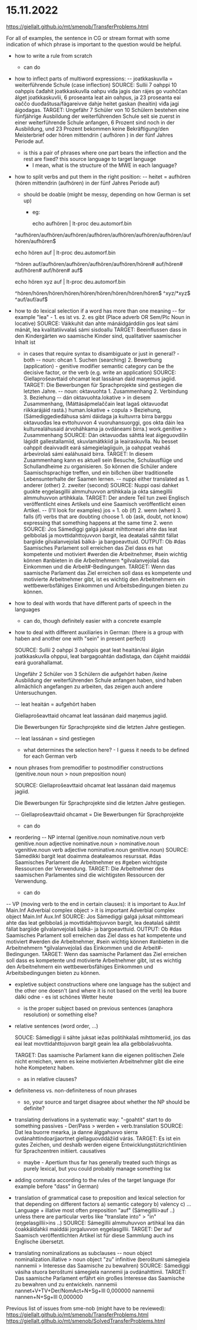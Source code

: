 # 15.11.2022

https://giellalt.github.io/mt/smenob/TransferProblems.html

For all of examples, the sentence in CG or stream format with some indication of which phrase is important to the question would be helpful.

- how to write a rule from scratch
  - can do
- how to inflect parts of multiword expressions:
    -- joatkkaskuvlla = weiterführende Schule (case inflection)
    SOURCE: Sullii 7 oahppi 10 oahppis čađahit joatkkaskuvlla oahpu viđa jagis dan rájes go vuohččan álget joatkkaskuvlii, 6 proseanta leat ain oahpus, ja 23 proseanta eai oaččo duođaštusa/fágareivve dahje heitet gaskan (heaitin) viđa jagi áigodagas.
    TARGET: Ungefähr 7 Schüler von 10 Schülern bestehen eine fünfjährige Ausbildung der weiterführenden Schule seit sie zuerst in einer weiterführende Schule anfangen, 6 Prozent  sind  noch in der Ausbildung, und 23 Prozent bekommen keine Bekräftigung/den Meisterbrief oder hören mittendrin ( aufhören ) in der fünf Jahres Periode auf.
    - is this a pair of phrases where one part bears the inflection and the rest are fixed? this source language to target language
      - I mean, what is the structure of the MWE in each language?
- how to split verbs and put them in the right position:
    -- heitet = aufhören (hören mittendrin (aufhören) in der fünf Jahres Periode auf)
    - should be doable (might be messy, depending on how German is set up)

      - eg:


        echo aufhören | lt-proc deu.automorf.bin

    ^aufhören/aufhören<vblex><sep><inf>/aufhören<vblex><sep><ger><nom>/aufhören<vblex><sep><ger><dat>/aufhören<vblex><sep><ger><acc>/aufhören<vblex><sep><fs><pri><p1><pl>/aufhören<vblex><sep><fs><pri><p3><pl>/aufhören<vblex><sep><fs><prs><p1><pl>/aufhören<vblex><sep><fs><prs><p3><pl>$


     echo hören auf | lt-proc deu.automorf.bin

    ^hören auf/aufhören<vblex><sep><fm><pri><p1><pl>/aufhören<vblex><sep><fm><pri><p3><pl>/aufhören<vblex><sep><fm><prs><p1><pl>/aufhören<vblex><sep><fm><prs><p3><pl>/hören<vblex><sep><fm><pri><p1><pl># auf/hören<vblex><sep><fm><pri><p3><pl># auf/hören<vblex><sep><fm><prs><p1><pl># auf/hören<vblex><sep><fm><prs><p3><pl># auf$


     echo hören xyz auf | lt-proc deu.automorf.bin

    ^hören/hören<vblex><inf>/hören<vblex><ger><nom>/hören<vblex><ger><dat>/hören<vblex><ger><acc>/hören<vblex><pri><p1><pl>/hören<vblex><pri><p3><pl>/hören<vblex><prs><p1><pl>/hören<vblex><prs><p3><pl>$ ^xyz/*xyz$ ^auf/auf<pr><dat>/auf<pr><acc>$

- how to do lexical selection if a word has more than one meaning
-- for example "lea" - 1. es  ist vs. 2. es gibt (Place adverb OR Sem/Plc Noun in locative)
SOURCE: Váikkuhit dan ahte mánáidgárddiin gos leat sámi mánát, lea kvalitatiivvalaš sámi sisdoallu
TARGET: Beeinflussen dass in den Kindergärten wo saamische Kinder sind, qualitativer saamischer Inhalt ist
    - in cases that require syntax to disambiguate or just in general? - both
-- noun: ohcan 1. Suchen (searching) 2. Bewerbung (application) - genitive modifier semantic category can be the decisive factor, or the verb (e.g. write an application)
SOURCE: Giellaprošeavttaid ohcamat leat lassánan daid maŋemus jagiid.
TARGET: Die Bewerbungen für Sprachprojekte sind gestiegen die letzten Jahre.
-- noun: oktavuohta 1. Zusammenhang 2. Verbindung 3. Beziehung
-- dán oktavuohta.lokative > in diesem Zusammenhang, (Máttásápmelaččain leat lagaš oktavuođat riikkarájáid rastá.) human.lokative + copula > Beziehung, (Sámediggedieđáhusa sámi dáidaga ja kultuvrra birra barggu oktavuođas lea evttohuvvon 4 vuoruhansuorggi, gos okta dáin lea kulturealáhusaid árvoháhkama ja ovdáneami birra.) work.genitive > Zusammenhang
SOURCE:  Dán oktavuođas sáhttá leat áigeguovdilin lágidit gallestallamiid, skuvlamátkkiid ja leairaskuvlla. Nu besset oahppit deaivvadit eará sámegielagiiguin, ja oahppat veaháš árbevirolaš sámi ealáhusaid birra.
TARGET: In diesem Zusammenhang kann es aktuell sein Besuche, Schulausflüge und Schullandheime zu organisieren. So können die Schüler andere Saamischsprachige treffen, und ein bißchen über traditionelle Lebensunterhalte der Saamen lernen.
-- nuppi either translated as 1. anderer (other) 2. zweiter (second)
SOURCE: Nuppi oasi dahket guokte eŋgelasgillii almmuhuvvon artihkkala ja okta sámegillii almmuhuvvon artihkkala.
TARGET: Der andere Teil tun zwei Englisch  veröffentlicht eines Artikels und eine Saamisch  veröffentlicht einen Artikel.
-- (I'll look for examples) jos = 1. ob (if) 2. wenn (when) 3. falls (if)
    verbs that are doubting choose 1. ob (ask, doubt, not know)
    expressing that something happens at the same time 2. wenn
SOURCE: Jos Sámediggi galgá juksat mihttomeari ahte das leat gelbbolaš ja movttidahttojuvvon bargit, lea deaŧalaš sáhttit fállat bargiide gilvalanvejolaš bálká- ja bargoeavttuid.
OUTPUT: Ob #das Saamisches Parlament soll erreichen das Ziel dass es hat kompetente und  motiviert #werden  die Arbeitnehmer, #sein wichtig  können  #anbieten  in die Arbeitnehmern *gilvalanvejolaš das Einkommen und die Arbeit#-Bedingungen.
TARGET: Wenn das saamische Parlament das Ziel erreichen soll dass es kompetente und  motivierte Arbeitnehmer gibt, ist es wichtig den Arbeitnehmern ein wettbewerbsfähiges Einkommen und Arbeitsbedingungen bieten zu können.
- how to deal with words that have different parts of speech in the languages
    - can do, though definitely easier with a concrete example
- how to deal with different auxiliaries in German: (there is a group with haben and another one with "sein" in present perfect)

    SOURCE: Sullii 2 oahppi 3 oahppis geat leat heaitán/eai álgán joatkkaskuvlla ohppui, leat bargagoahtán dađistaga, dan čájehit maiddái eará guorahallamat.

    Ungefähr 2 Schüler von 3 Schülern die aufgehört haben /keine Ausbildung der weiterführenden Schule anfangen haben, sind  haben allmächlich angefangen zu arbeiten, das zeigen  auch andere Untersuchungen.

    -- leat heaitán = aufgehört haben

    Giellaprošeavttaid ohcamat leat lassánan daid maŋemus jagiid.

    Die Bewerbungen für Sprachprojekte sind die letzten Jahre gestiegen.

    -- leat lassánan = sind gestiegen

    - what determines the selection here? - I guess it needs to be defined for each German verb

- noun phrases from premodifier to postmodifier constructions (genitive.noun noun > noun preposition noun)

    SOURCE: Giellaprošeavttaid ohcamat leat lassánan daid maŋemus jagiid.

    Die Bewerbungen für Sprachprojekte sind die letzten Jahre gestiegen.

    -- Giellaprošeavttaid ohcamat = Die Bewerbungen für Sprachprojekte

    - can do

- reordering
-- NP internal (genitive.noun nominative.noun verb genitive.noun adjective nominative.noun > nominative.noun vgenitive.noun verb adjective nominative.noun genitive.noun)
SOURCE: Sámedikki bargit leat doaimma deaŧaleamos resurssat.
#das Saamisches Parlament die Arbeitnehmer es #geben wichtigste Ressourcen der Verwendung.
TARGET: Die Arbeitnehmer des saamischen Parlamentes sind die wichtigsten Ressourcen der Verwendung.

    - can do

-- VP (moving verb to the end in certain clauses): it is important to Aux.Inf Main.Inf Adverbial complex object > it is important  Adverbial complex object Main.Inf Aux.Inf
SOURCE: Jos Sámediggi galgá juksat mihttomeari ahte das leat gelbbolaš ja movttidahttojuvvon bargit, lea deaŧalaš sáhttit fállat bargiide gilvalanvejolaš bálká- ja bargoeavttuid.
OUTPUT: Ob #das Saamisches Parlament soll erreichen das Ziel dass es hat kompetente und  motiviert #werden  die Arbeitnehmer, #sein wichtig  können  #anbieten  in die Arbeitnehmern *gilvalanvejolaš das Einkommen und die Arbeit#-Bedingungen.
TARGET: Wenn das saamische Parlament das Ziel erreichen soll dass es kompetente und  motivierte Arbeitnehmer gibt, ist es wichtig den Arbeitnehmern ein wettbewerbsfähiges Einkommen und Arbeitsbedingungen bieten zu können.


- expletive subject constructions where one language has the subject and the other one doesn't (and where it is not based on the verb)
lea buore dálki odne - es ist schönes Wetter heute

    - is the proper subject based on previous sentences (anaphora resolution) or something else?

- relative sentences (word order, ...)

    SOUCE: Sámediggi ii sáhte juksat iežas politihkalaš mihttomeriid, jos das eai leat movttidahttojuvvon bargit geain lea alla gelbbolašvuohta.

    TARGET: Das saamische Parlament kann die eigenen politischen Ziele nicht erreichen, wenn es keine motivierten Arbeitnehmer gibt die eine hohe Kompetenz haben.

    - as in relative clauses?

- definiteness vs. non-definiteness of noun phrases

    - so, your source and target disagree about whether the NP should be definite?

- translating derivations in a systematic way:
    "-goahtit" start to do something
    passives - Der/Pass > werden + verb.translation
SOURCE: Dat lea buorre mearka, ja danne álggahuvvo sierra ovdánahttindoarjjaortnet giellaguovddážiid várás.
TARGET: Es ist ein gutes Zeichen, und deshalb werden eigene Entwicklungstützrichtlinien für Sprachzentren initiiert.
    causatives
    - maybe - Apertium thus far has generally treated such things as purely lexical, but you could probably manage something lsx
- adding commata according to the rules of the target language (for example before "dass" in German)
- translation of grammatical case to preposition and lexical selection for that depending on different factors a) semantic category b) valency c) ...
Language + illative most often preposition "auf" (Sámegillii>auf ..) unless there are particular verbs like "translate into" > "in"  (eŋgelasgillii>ins ..)
SOURCE: Sámegillii almmuhuvvon artihkal lea dán čoakkáldahkii maiddái jorgaluvvon eŋgelasgillii.
TARGET: Der auf Saamisch veröffentlichten Artikel ist für diese  Sammlung auch ins Englische übersetzt.
- translating nominalizations as subclauses
-- noun object nominalization.illative > noun object "zu" infinitive (beroštumi sámegiela nannemii > Interesse das Saamische zu bewahren)
SOURCE: Sámediggi vásiha stuora beroštumi sámegiela nannemii ja ovdánahttimii.
TARGET: Das saamische Parlament erfährt ein großes Interesse das Saamische zu bewahren und zu entwickeln.
nannemii    nannet+V+TV+Der/NomAct+N+Sg+Ill    0,000000
nannemii    nannen+N+Sg+Ill    0,000000

Previous list of issues from sme-nob (might have to be reviewed):
    https://giellalt.github.io/mt/smenob/TransferProblems.html
    https://giellalt.github.io/mt/smenob/SolvedTransferProblems.html



